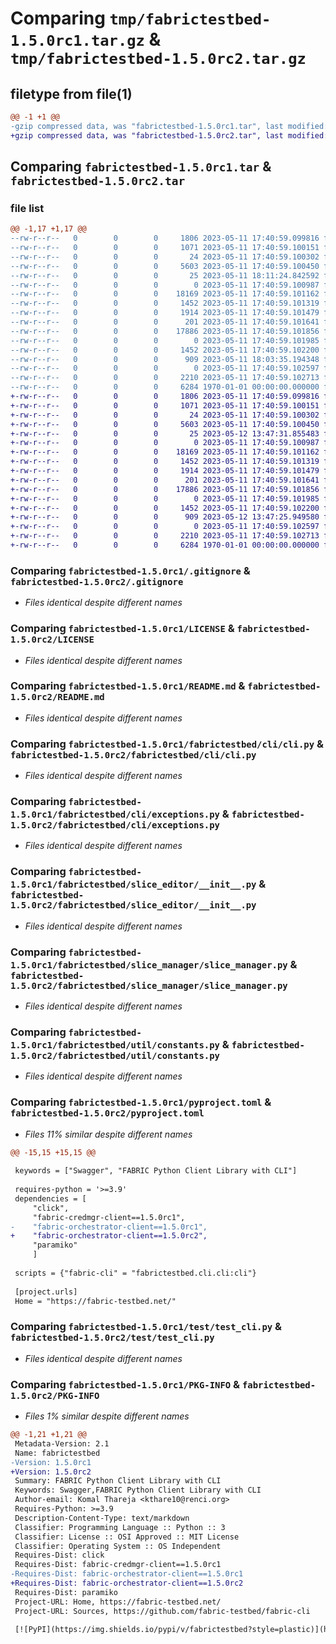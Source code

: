 # Comparing `tmp/fabrictestbed-1.5.0rc1.tar.gz` & `tmp/fabrictestbed-1.5.0rc2.tar.gz`

## filetype from file(1)

```diff
@@ -1 +1 @@
-gzip compressed data, was "fabrictestbed-1.5.0rc1.tar", last modified: Thu May 11 18:11:42 2023, max compression
+gzip compressed data, was "fabrictestbed-1.5.0rc2.tar", last modified: Fri May 12 13:47:33 2023, max compression
```

## Comparing `fabrictestbed-1.5.0rc1.tar` & `fabrictestbed-1.5.0rc2.tar`

### file list

```diff
@@ -1,17 +1,17 @@
--rw-r--r--   0        0        0     1806 2023-05-11 17:40:59.099816 fabrictestbed-1.5.0rc1/.gitignore
--rw-r--r--   0        0        0     1071 2023-05-11 17:40:59.100151 fabrictestbed-1.5.0rc1/LICENSE
--rw-r--r--   0        0        0       24 2023-05-11 17:40:59.100302 fabrictestbed-1.5.0rc1/MANIFEST.in
--rw-r--r--   0        0        0     5603 2023-05-11 17:40:59.100450 fabrictestbed-1.5.0rc1/README.md
--rw-r--r--   0        0        0       25 2023-05-11 18:11:24.842592 fabrictestbed-1.5.0rc1/fabrictestbed/__init__.py
--rw-r--r--   0        0        0        0 2023-05-11 17:40:59.100987 fabrictestbed-1.5.0rc1/fabrictestbed/cli/__init__.py
--rw-r--r--   0        0        0    18169 2023-05-11 17:40:59.101162 fabrictestbed-1.5.0rc1/fabrictestbed/cli/cli.py
--rw-r--r--   0        0        0     1452 2023-05-11 17:40:59.101319 fabrictestbed-1.5.0rc1/fabrictestbed/cli/exceptions.py
--rw-r--r--   0        0        0     1914 2023-05-11 17:40:59.101479 fabrictestbed-1.5.0rc1/fabrictestbed/slice_editor/__init__.py
--rw-r--r--   0        0        0      201 2023-05-11 17:40:59.101641 fabrictestbed-1.5.0rc1/fabrictestbed/slice_manager/__init__.py
--rw-r--r--   0        0        0    17886 2023-05-11 17:40:59.101856 fabrictestbed-1.5.0rc1/fabrictestbed/slice_manager/slice_manager.py
--rw-r--r--   0        0        0        0 2023-05-11 17:40:59.101985 fabrictestbed-1.5.0rc1/fabrictestbed/util/__init__.py
--rw-r--r--   0        0        0     1452 2023-05-11 17:40:59.102200 fabrictestbed-1.5.0rc1/fabrictestbed/util/constants.py
--rw-r--r--   0        0        0      909 2023-05-11 18:03:35.194348 fabrictestbed-1.5.0rc1/pyproject.toml
--rw-r--r--   0        0        0        0 2023-05-11 17:40:59.102597 fabrictestbed-1.5.0rc1/test/__init__.py
--rw-r--r--   0        0        0     2210 2023-05-11 17:40:59.102713 fabrictestbed-1.5.0rc1/test/test_cli.py
--rw-r--r--   0        0        0     6284 1970-01-01 00:00:00.000000 fabrictestbed-1.5.0rc1/PKG-INFO
+-rw-r--r--   0        0        0     1806 2023-05-11 17:40:59.099816 fabrictestbed-1.5.0rc2/.gitignore
+-rw-r--r--   0        0        0     1071 2023-05-11 17:40:59.100151 fabrictestbed-1.5.0rc2/LICENSE
+-rw-r--r--   0        0        0       24 2023-05-11 17:40:59.100302 fabrictestbed-1.5.0rc2/MANIFEST.in
+-rw-r--r--   0        0        0     5603 2023-05-11 17:40:59.100450 fabrictestbed-1.5.0rc2/README.md
+-rw-r--r--   0        0        0       25 2023-05-12 13:47:31.855483 fabrictestbed-1.5.0rc2/fabrictestbed/__init__.py
+-rw-r--r--   0        0        0        0 2023-05-11 17:40:59.100987 fabrictestbed-1.5.0rc2/fabrictestbed/cli/__init__.py
+-rw-r--r--   0        0        0    18169 2023-05-11 17:40:59.101162 fabrictestbed-1.5.0rc2/fabrictestbed/cli/cli.py
+-rw-r--r--   0        0        0     1452 2023-05-11 17:40:59.101319 fabrictestbed-1.5.0rc2/fabrictestbed/cli/exceptions.py
+-rw-r--r--   0        0        0     1914 2023-05-11 17:40:59.101479 fabrictestbed-1.5.0rc2/fabrictestbed/slice_editor/__init__.py
+-rw-r--r--   0        0        0      201 2023-05-11 17:40:59.101641 fabrictestbed-1.5.0rc2/fabrictestbed/slice_manager/__init__.py
+-rw-r--r--   0        0        0    17886 2023-05-11 17:40:59.101856 fabrictestbed-1.5.0rc2/fabrictestbed/slice_manager/slice_manager.py
+-rw-r--r--   0        0        0        0 2023-05-11 17:40:59.101985 fabrictestbed-1.5.0rc2/fabrictestbed/util/__init__.py
+-rw-r--r--   0        0        0     1452 2023-05-11 17:40:59.102200 fabrictestbed-1.5.0rc2/fabrictestbed/util/constants.py
+-rw-r--r--   0        0        0      909 2023-05-12 13:47:25.949580 fabrictestbed-1.5.0rc2/pyproject.toml
+-rw-r--r--   0        0        0        0 2023-05-11 17:40:59.102597 fabrictestbed-1.5.0rc2/test/__init__.py
+-rw-r--r--   0        0        0     2210 2023-05-11 17:40:59.102713 fabrictestbed-1.5.0rc2/test/test_cli.py
+-rw-r--r--   0        0        0     6284 1970-01-01 00:00:00.000000 fabrictestbed-1.5.0rc2/PKG-INFO
```

### Comparing `fabrictestbed-1.5.0rc1/.gitignore` & `fabrictestbed-1.5.0rc2/.gitignore`

 * *Files identical despite different names*

### Comparing `fabrictestbed-1.5.0rc1/LICENSE` & `fabrictestbed-1.5.0rc2/LICENSE`

 * *Files identical despite different names*

### Comparing `fabrictestbed-1.5.0rc1/README.md` & `fabrictestbed-1.5.0rc2/README.md`

 * *Files identical despite different names*

### Comparing `fabrictestbed-1.5.0rc1/fabrictestbed/cli/cli.py` & `fabrictestbed-1.5.0rc2/fabrictestbed/cli/cli.py`

 * *Files identical despite different names*

### Comparing `fabrictestbed-1.5.0rc1/fabrictestbed/cli/exceptions.py` & `fabrictestbed-1.5.0rc2/fabrictestbed/cli/exceptions.py`

 * *Files identical despite different names*

### Comparing `fabrictestbed-1.5.0rc1/fabrictestbed/slice_editor/__init__.py` & `fabrictestbed-1.5.0rc2/fabrictestbed/slice_editor/__init__.py`

 * *Files identical despite different names*

### Comparing `fabrictestbed-1.5.0rc1/fabrictestbed/slice_manager/slice_manager.py` & `fabrictestbed-1.5.0rc2/fabrictestbed/slice_manager/slice_manager.py`

 * *Files identical despite different names*

### Comparing `fabrictestbed-1.5.0rc1/fabrictestbed/util/constants.py` & `fabrictestbed-1.5.0rc2/fabrictestbed/util/constants.py`

 * *Files identical despite different names*

### Comparing `fabrictestbed-1.5.0rc1/pyproject.toml` & `fabrictestbed-1.5.0rc2/pyproject.toml`

 * *Files 11% similar despite different names*

```diff
@@ -15,15 +15,15 @@
 
 keywords = ["Swagger", "FABRIC Python Client Library with CLI"]
 
 requires-python = '>=3.9'
 dependencies = [
     "click",
     "fabric-credmgr-client==1.5.0rc1",
-    "fabric-orchestrator-client==1.5.0rc1",
+    "fabric-orchestrator-client==1.5.0rc2",
     "paramiko"
     ]
 
 scripts = {"fabric-cli" = "fabrictestbed.cli.cli:cli"}
 
 [project.urls]
 Home = "https://fabric-testbed.net/"
```

### Comparing `fabrictestbed-1.5.0rc1/test/test_cli.py` & `fabrictestbed-1.5.0rc2/test/test_cli.py`

 * *Files identical despite different names*

### Comparing `fabrictestbed-1.5.0rc1/PKG-INFO` & `fabrictestbed-1.5.0rc2/PKG-INFO`

 * *Files 1% similar despite different names*

```diff
@@ -1,21 +1,21 @@
 Metadata-Version: 2.1
 Name: fabrictestbed
-Version: 1.5.0rc1
+Version: 1.5.0rc2
 Summary: FABRIC Python Client Library with CLI
 Keywords: Swagger,FABRIC Python Client Library with CLI
 Author-email: Komal Thareja <kthare10@renci.org>
 Requires-Python: >=3.9
 Description-Content-Type: text/markdown
 Classifier: Programming Language :: Python :: 3
 Classifier: License :: OSI Approved :: MIT License
 Classifier: Operating System :: OS Independent
 Requires-Dist: click
 Requires-Dist: fabric-credmgr-client==1.5.0rc1
-Requires-Dist: fabric-orchestrator-client==1.5.0rc1
+Requires-Dist: fabric-orchestrator-client==1.5.0rc2
 Requires-Dist: paramiko
 Project-URL: Home, https://fabric-testbed.net/
 Project-URL: Sources, https://github.com/fabric-testbed/fabric-cli
 
 [![PyPI](https://img.shields.io/pypi/v/fabrictestbed?style=plastic)](https://pypi.org/project/fabrictestbed/)
```

